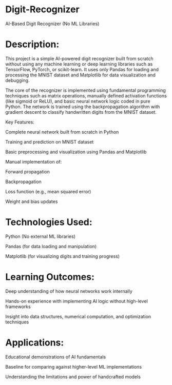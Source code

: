 # Digit-Recognizer

AI-Based Digit Recognizer (No ML Libraries)

# Description:
This project is a simple AI-powered digit recognizer built from scratch without using any machine learning or deep learning libraries such as TensorFlow, PyTorch, or scikit-learn. It uses only Pandas for loading and processing the MNIST dataset and Matplotlib for data visualization and debugging.

The core of the recognizer is implemented using fundamental programming techniques such as matrix operations, manually defined activation functions (like sigmoid or ReLU), and basic neural network logic coded in pure Python. The network is trained using the backpropagation algorithm with gradient descent to classify handwritten digits from the MNIST dataset.

Key Features:

Complete neural network built from scratch in Python

Training and prediction on MNIST dataset

Basic preprocessing and visualization using Pandas and Matplotlib

Manual implementation of:

Forward propagation

Backpropagation

Loss function (e.g., mean squared error)

Weight and bias updates

# Technologies Used:

Python (No external ML libraries)

Pandas (for data loading and manipulation)

Matplotlib (for visualizing digits and training progress)

# Learning Outcomes:

Deep understanding of how neural networks work internally

Hands-on experience with implementing AI logic without high-level frameworks

Insight into data structures, numerical computation, and optimization techniques

# Applications:

Educational demonstrations of AI fundamentals

Baseline for comparing against higher-level ML implementations

Understanding the limitations and power of handcrafted models
